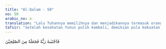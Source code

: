 ```yaml
---
title: "Al-Qalam - 50"
no: 50
arabic_no: ٥٠
translation: "Lalu Tuhannya memilihnya dan menjadikannya termasuk orang yang saleh. "
tafsir: "Setelah kesehatan Yunus pulih kembali, demikian pula kekuatan badannya, maka Allah mengutusnya kembali kepada kaumnya yang pada waktu itu berjumlah seratus ribu orang lebih, sebagaimana firman Allah:\n\nDan Kami utus dia kepada seratus ribu (orang) atau lebih, sehingga mereka beriman, karena itu Kami anugerahkan kenikmatan hidup kepada mereka hingga waktu tertentu. (as saffat/37: 147-148)\n\nKedatangan Yunus disambut kaumnya dengan gembira dan menyatakan keimanan kepadanya, sehingga mereka termasuk orang-orang yang saleh.\n\nDengan ayat-ayat di atas, Allah memperingatkan Nabi Muhammad agar jangan sekali-kali bersikap dan bertindak seperti yang dilakukan Nabi Yunus yang mudah marah dan mudah berputus asa, sehingga ia meninggalkan kaumnya dan tugas suci yang telah dibebankan kepadanya, yaitu tugas kerasulan. Nabi Muhammad diperintahkan untuk selalu tabah dan sabar dalam keadaan bagaimana pun karena Allah menyukai orang-orang yang sabar."
---
```


فَاجْتَبٰىهُ رَبُّهٗ فَجَعَلَهٗ مِنَ الصّٰلِحِيْنَ 
